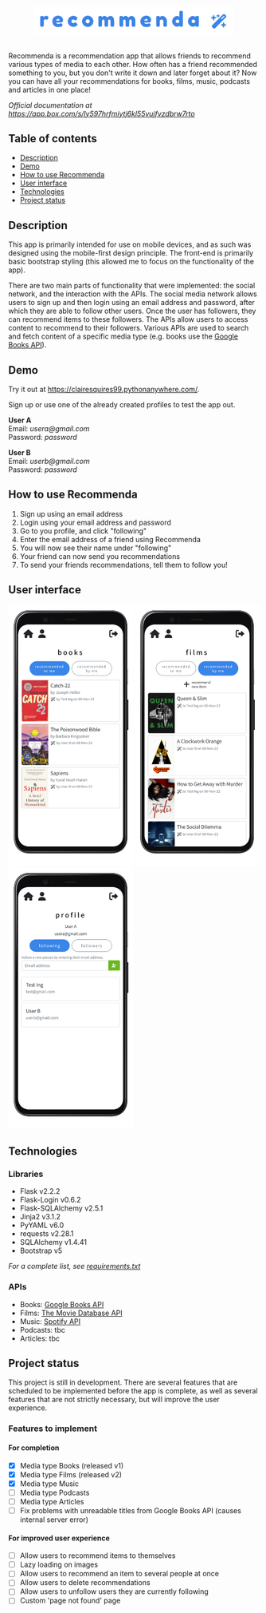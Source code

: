 <div align="center">
<img src="/assets/recommenda.png" style="width: 400px">
</div>
<br>

Recommenda is a recommendation app that allows friends to recommend various types of media to each other. How often has a friend recommended something to you, but you don't write it down and later forget about it? Now you can have all your recommendations for books, films, music, podcasts and articles in one place!

_Official documentation at https://app.box.com/s/ly597hrfmiytj6kl55vujfvzdbrw7rto_

## Table of contents

- [Description](#description)
- [Demo](#demo)
- [How to use Recommenda](#how-to-use-recommenda)
- [User interface](#user-interface)
- [Technologies](#technologies)
- [Project status](#project-status)

## Description

This app is primarily intended for use on mobile devices, and as such was designed using the mobile-first design principle. The front-end is primarily basic bootstrap styling (this allowed me to focus on the functionality of the app).

There are two main parts of functionality that were implemented: the social network, and the interaction with the APIs. The social media network allows users to sign up and then login using an email address and password, after which they are able to follow other users. Once the user has followers, they can recommend items to these followers. The APIs allow users to access content to recommend to their followers. Various APIs are used to search and fetch content of a specific media type (e.g. books use the [Google Books API](https://developers.google.com/books/docs/v1/using)).

## Demo

Try it out at https://clairesquires99.pythonanywhere.com/.

Sign up or use one of the already created profiles to test the app out.

**User A**<br>
Email: _usera@gmail.com_<br>
Password: _password_

**User B**<br>
Email: _userb@gmail.com_<br>
Password: _password_

## How to use Recommenda

1. Sign up using an email address
2. Login using your email address and password
3. Go to you profile, and click "following"
4. Enter the email address of a friend using Recommenda
5. You will now see their name under "following"
6. Your friend can now send you recommendations
7. To send your friends recommendations, tell them to follow you!

## User interface

<div float="left">
<img src="/assets/books.png" width="250px">
<img src="/assets/films.png" width="250px">
<img src="/assets/profile.png" width="250px">
</div>

## Technologies

### Libraries

- Flask v2.2.2
- Flask-Login v0.6.2
- Flask-SQLAlchemy v2.5.1
- Jinja2 v3.1.2
- PyYAML v6.0
- requests v2.28.1
- SQLAlchemy v1.4.41
- Bootstrap v5

_For a complete list, see [requirements.txt](app/requirements.txt)_

### APIs

- Books: [Google Books API](https://developers.google.com/books/docs/v1/using)
- Films: [The Movie Database API](https://developers.themoviedb.org/3/getting-started/introduction)
- Music: [Spotify API](https://developer.spotify.com/documentation/web-api/)
- Podcasts: tbc
- Articles: tbc

## Project status

This project is still in development. There are several features that are scheduled to be implemented before the app is complete, as well as several features that are not strictly necessary, but will improve the user experience.

### Features to implement

#### For completion

- [x] Media type Books (released v1)
- [x] Media type Films (released v2)
- [x] Media type Music
- [ ] Media type Podcasts
- [ ] Media type Articles
- [ ] Fix problems with unreadable titles from Google Books API (causes internal server error)

#### For improved user experience

- [ ] Allow users to recommend items to themselves
- [ ] Lazy loading on images
- [ ] Allow users to recommend an item to several people at once
- [ ] Allow users to delete recommendations
- [ ] Allow users to unfollow users they are currently following
- [ ] Custom 'page not found' page
